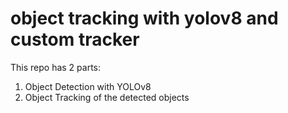 # object tracking with yolov8 and custom tracker
This repo has 2 parts:
1. Object Detection with YOLOv8
2. Object Tracking of the detected objects
